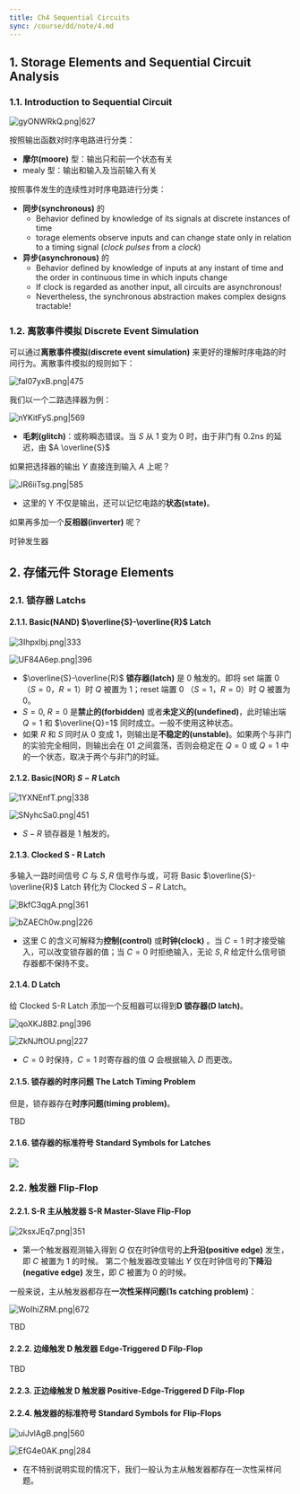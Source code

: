 ```yaml
---
title: Ch4 Sequential Circuits
sync: /course/dd/note/4.md
---
```


## 1. Storage Elements and Sequential Circuit Analysis

### 1.1. Introduction to Sequential Circuit

![gyONWRkQ.png|627](https://static.memset0.cn/img/v6/2024/04/18/gyONWRkQ.png)

按照输出函数对时序电路进行分类：

- **摩尔(moore)** 型：输出只和前一个状态有关
- mealy 型：输出和输入及当前输入有关

按照事件发生的连续性对时序电路进行分类：

- **同步(synchronous)** 的
  - Behavior defined by knowledge of its signals at discrete instances of time
  - torage elements observe inputs and can change state only in relation to a timing signal (_clock pulses_ from a _clock_)
- **异步(asynchronous)** 的
  - Behavior defined by knowledge of inputs at any instant of time and the order in continuous time in which inputs change
  - If clock is regarded as another input, all circuits are asynchronous!
  - Nevertheless, the synchronous abstraction makes complex designs tractable!

### 1.2. 离散事件模拟 Discrete Event Simulation

可以通过**离散事件模拟(discrete event simulation)** 来更好的理解时序电路的时间行为。离散事件模拟的规则如下：

![fal07yxB.png|475](https://static.memset0.cn/img/v6/2024/04/18/fal07yxB.png)

我们以一个二路选择器为例：

![nYKitFyS.png|569](https://static.memset0.cn/img/v6/2024/04/18/nYKitFyS.png)

- **毛刺(glitch)**：或称瞬态错误。当 $S$ 从 $1$ 变为 $0$ 时，由于非门有 0.2ns 的延迟，由 $A \overline{S}$

如果把选择器的输出 $Y$ 直接连到输入 $A$ 上呢？

![JR6iiTsg.png|585](https://static.memset0.cn/img/v6/2024/04/18/JR6iiTsg.png)

- 这里的 Y 不仅是输出，还可以记忆电路的**状态(state)**。

如果再多加一个**反相器(inverter)** 呢？

时钟发生器

## 2. 存储元件 Storage Elements

### 2.1. 锁存器 Latchs

#### 2.1.1. Basic(NAND) $\overline{S}-\overline{R}$ Latch

![3Ihpxlbj.png|333](https://static.memset0.cn/img/v6/2024/04/18/3Ihpxlbj.png)

![UF84A6ep.png|396](https://static.memset0.cn/img/v6/2024/04/18/UF84A6ep.png)

- $\overline{S}-\overline{R}$ **锁存器(latch)** 是 0 触发的。即将 set 端置 0（$S=0$，$R=1$）时 $Q$ 被置为 1；reset 端置 0 （$S=1$，$R=0$）时 $Q$ 被置为 0。
- $S=0,\ R=0$ 是**禁止的(forbidden)** 或者**未定义的(undefined)**，此时输出端 $Q=1$ 和 $\overline{Q}=1$ 同时成立。一般不使用这种状态。
- 如果 $R$ 和 $S$ 同时从 0 变成 1，则输出是**不稳定的(unstable)**。如果两个与非门的实验完全相同，则输出会在 01 之间震荡，否则会稳定在 $Q=0$ 或 $Q=1$ 中的一个状态，取决于两个与非门的时延。

#### 2.1.2. Basic(NOR) $S-R$ Latch

![1YXNEnfT.png|338](https://static.memset0.cn/img/v6/2024/04/18/1YXNEnfT.png)

![SNyhcSa0.png|451](https://static.memset0.cn/img/v6/2024/04/18/SNyhcSa0.png)

- $S-R$ 锁存器是 1 触发的。

#### 2.1.3. Clocked S - R Latch

多输入一路时间信号 $C$ 与 $S,R$ 信号作与或，可将 Basic $\overline{S}-\overline{R}$ Latch 转化为 Clocked $S-R$ Latch。

![BkfC3qgA.png|361](https://static.memset0.cn/img/v6/2024/04/18/BkfC3qgA.png)

![bZAECh0w.png|226](https://static.memset0.cn/img/v6/2024/04/18/bZAECh0w.png)

- 这里 C 的含义可解释为**控制(control)** 或**时钟(clock)** 。当 $C=1$ 时才接受输入，可以改变锁存器的值；当 $C=0$ 时拒绝输入，无论 $S, R$ 给定什么信号锁存器都不保持不变。

#### 2.1.4. D Latch

给 Clocked S-R Latch 添加一个反相器可以得到**D 锁存器(D latch)**。

![qoXKJ8B2.png|396](https://static.memset0.cn/img/v6/2024/04/18/qoXKJ8B2.png)

![ZkNJftOU.png|227](https://static.memset0.cn/img/v6/2024/04/18/ZkNJftOU.png)

- $C=0$ 时保持，$C=1$ 时寄存器的值 $Q$ 会根据输入 $D$ 而更改。

#### 2.1.5. 锁存器的时序问题 The Latch Timing Problem

但是，锁存器存在**时序问题(timing problem)**。

TBD

#### 2.1.6. 锁存器的标准符号 Standard Symbols for Latches

![](https://static.memset0.cn/img/v6/2024/04/18/iFJ7MCYp.png)

### 2.2. 触发器 Flip-Flop

#### 2.2.1. S-R 主从触发器 S-R Master-Slave Flip-Flop

![2ksxJEq7.png|351](https://static.memset0.cn/img/v6/2024/04/18/2ksxJEq7.png)

- 第一个触发器观测输入得到 $Q$ 仅在时钟信号的**上升沿(positive edge)** 发生，即 $C$ 被置为 1 的时候。
  第二个触发器改变输出 $Y$ 仅在时钟信号的**下降沿(negative edge)** 发生，即 $C$ 被置为 0 的时候。

一般来说，主从触发器都存在**一次性采样问题(1s catching problem)**：

![WoIhiZRM.png|672](https://static.memset0.cn/img/v6/2024/04/18/WoIhiZRM.png)

TBD

#### 2.2.2. 边缘触发 D 触发器 Edge-Triggered D Filp-Flop

TBD

#### 2.2.3. 正边缘触发 D 触发器 Positive-Edge-Triggered D Filp-Flop

#### 2.2.4. 触发器的标准符号 Standard Symbols for Flip-Flops

![uiJvlAgB.png|560](https://static.memset0.cn/img/v6/2024/04/18/uiJvlAgB.png)

![EfG4e0AK.png|284](https://static.memset0.cn/img/v6/2024/04/18/EfG4e0AK.png)

- 在不特别说明实现的情况下，我们一般认为主从触发器都存在一次性采样问题。
